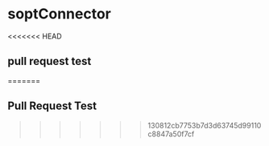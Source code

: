 # soptConnector

<<<<<<< HEAD
## pull request test
=======
## Pull Request Test
>>>>>>> 130812cb7753b7d3d63745d99110c8847a50f7cf
